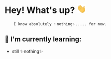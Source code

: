 # Hey! What's up? <img src="https://raw.githubusercontent.com/r-ayaay/r-ayaay/main/wave.gif" width="30px">
        I know absolutely ✨nothing✨..... for now.










        

## :muscle: I'm currently learning:
* still ✨nothing✨
<!--
**r-ayaay/r-ayaay** is a ✨ _special_ ✨ repository because its `README.md` (this file) appears on your GitHub profile.

Here are some ideas to get you started:

- 🔭 I’m currently working on ...
- 🌱 I’m currently learning ...
- 👯 I’m looking to collaborate on ...
- 🤔 I’m looking for help with ...
- 💬 Ask me about ...
- 📫 How to reach me: ...
- 😄 Pronouns: ...
- ⚡ Fun fact: ...
-->

